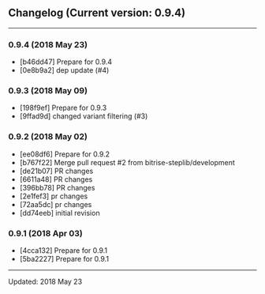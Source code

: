 ## Changelog (Current version: 0.9.4)

-----------------

### 0.9.4 (2018 May 23)
* [b46dd47] Prepare for 0.9.4
* [0e8b9a2] dep update (#4)

### 0.9.3 (2018 May 09)
* [198f9ef] Prepare for 0.9.3
* [9ffad9d] changed variant filtering (#3)

### 0.9.2 (2018 May 02)
* [ee08df6] Prepare for 0.9.2
* [b767f22] Merge pull request #2 from bitrise-steplib/development
* [de21b07] PR changes
* [6611a48] PR changes
* [396bb78] PR changes
* [2e1fef3] pr changes
* [72aa5dc] pr changes
* [dd74eeb] initial revision

### 0.9.1 (2018 Apr 03)
* [4cca132] Prepare for 0.9.1
* [5ba2227] Prepare for 0.9.1

-----------------

Updated: 2018 May 23